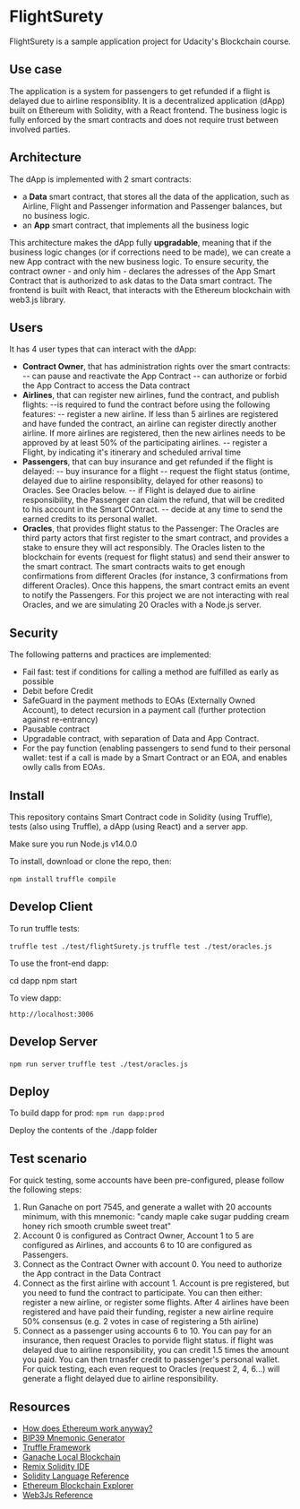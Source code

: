 # FlightSurety

FlightSurety is a sample application project for Udacity's Blockchain course.

## Use case
The application is a system for passengers to get refunded if a flight is delayed due to airline responsiblity.
It is a decentralized application (dApp) built on Ethereum with Solidity, with a React frontend. The business logic is fully enforced by the smart contracts and does not require trust between involved parties.
## Architecture
The dApp is implemented with 2 smart contracts:
- a **Data** smart contract, that stores all the data of the application, such as Airline, Flight and Passenger information and Passenger balances, but no business logic.
- an **App** smart contract, that implements all the business logic

This architecture makes the dApp fully **upgradable**, meaning that if the business logic changes (or if corrections need to be made), we can create a new App contract with the new business logic. To ensure security, the contract owner - and only him - declares the adresses of the App Smart Contract that is authorized to ask datas to the Data smart contract.
The frontend is built with React, that interacts with the Ethereum blockchain with web3.js library.

## Users
It has 4 user types that can interact with the dApp:
- **Contract Owner**, that has administration rights over the smart contracts:
-- can pause and reactivate the App Contract
-- can authorize or forbid the App Contract to access the Data contract
- **Airlines**, that can register new airlines, fund the contract, and publish flights:
--is required to fund the contract before using the following features:
-- register a new airline. If less than 5 airlines are registered and have funded the contract, an airline can register directly another airline. If more airlines are registered, then the new airlines needs to be approved by at least 50% of the participating airlines.
-- register a Flight, by indicating it's itinerary and scheduled arrival time
- **Passengers**, that can buy insurance and get refunded if the flight is delayed:
-- buy insurance for a flight
-- request the flight status (ontime, delayed due to airline responsiblity, delayed for other reasons) to Oracles. See Oracles below. 
-- if Flight is delayed due to airline responsibility, the Passenger can claim the refund, that will be credited to his account in the Smart COntract.
-- decide at any time to send the earned credits to its personal wallet.
- **Oracles**, that provides flight status to the Passenger:
The Oracles are third party actors that first register to the smart contract, and provides a stake to ensure they will act responsibly. The Oracles listen to the blockchain for events (request for flight status) and send their answer to the smart contract. The smart contracts waits to get enough confirmations from different Oracles (for instance, 3 confirmations from different Oracles). Once this happens, the smart contract emits an event to notify the Passengers.
For this project we are not interacting with real Oracles, and we are simulating 20 Oracles with a Node.js server.

## Security
The following patterns and practices are implemented:
- Fail fast: test if conditions for calling a method are fulfilled as early as possible
- Debit before Credit
- SafeGuard in the payment methods to EOAs (Externally Owned Account), to detect recursion in a payment call (further protection against re-entrancy)
- Pausable contract
- Upgradable contract, with separation of Data and App Contract.
- For the pay function (enabling passengers to send fund to their personal wallet: test if a call is made by a Smart Contract or an EOA, and enables owlly calls from EOAs.


## Install

This repository contains Smart Contract code in Solidity (using Truffle), tests (also using Truffle), a dApp (using React) and a server app.

Make sure you run Node.js v14.0.0

To install, download or clone the repo, then:

`npm install`
`truffle compile`

## Develop Client

To run truffle tests:

`truffle test ./test/flightSurety.js`
`truffle test ./test/oracles.js`

To use the front-end dapp:

cd dapp
npm start

To view dapp:

`http://localhost:3006`

## Develop Server

`npm run server`
`truffle test ./test/oracles.js`

## Deploy

To build dapp for prod:
`npm run dapp:prod`

Deploy the contents of the ./dapp folder

## Test scenario
For quick testing, some accounts have been pre-configured, please follow the following steps:
1. Run Ganache on port 7545, and generate a wallet with 20 accounts minimum, with this mnemonic:
"candy maple cake sugar pudding cream honey rich smooth crumble sweet treat"
2. Account 0 is configured as Contract Owner, Account 1 to 5 are configured as Airlines, and accounts 6 to 10 are configured as Passengers.
3. Connect as the Contract Owner with account 0. You need to authorize the App contract in the Data Contract
4. Connect as the first airline with account 1. Account is pre registered, but you need to fund the contract to participate. You can then either: register a new airline, or register some flights. After 4 airlines have been registered and have paid their funding, register a new airline require 50% consensus (e.g. 2 votes in case of registering a 5th airline)
5. Connect as a passenger using accounts 6 to 10. You can pay for an insurance, then request Oracles to porvide flight status. if flight was delayed due to airline responsibility, you can credit 1.5 times the amount you paid. You can then trnasfer credit to passenger's personal wallet. For quick testing, each even request to Oracles (request 2, 4, 6...) will generate a flight delayed due to airline responsibility.


## Resources

* [How does Ethereum work anyway?](https://medium.com/@preethikasireddy/how-does-ethereum-work-anyway-22d1df506369)
* [BIP39 Mnemonic Generator](https://iancoleman.io/bip39/)
* [Truffle Framework](http://truffleframework.com/)
* [Ganache Local Blockchain](http://truffleframework.com/ganache/)
* [Remix Solidity IDE](https://remix.ethereum.org/)
* [Solidity Language Reference](http://solidity.readthedocs.io/en/v0.4.24/)
* [Ethereum Blockchain Explorer](https://etherscan.io/)
* [Web3Js Reference](https://github.com/ethereum/wiki/wiki/JavaScript-API)